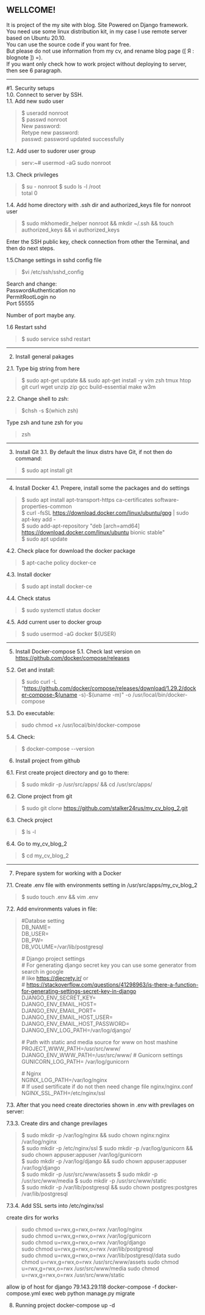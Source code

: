 WELLCOME!
---

It is project of the my site with blog. Site Powered on Django framework.  
You need use some linux distribution kit, in my case I use remote server based on Ubuntu 20.10.  
You can use the source code if you want for free.   
But please do not use information from my cv, and rename blog page ([ Я : blognote ]) =).  
If you want only check how to work project without deploying to server, then see 6 paragraph.  

------------

#1. Security setups  
1.0. Connect to server by SSH.  
1.1. Add new sudo user   
> $ useradd nonroot   
> $ passwd nonroot  
> New password:  
> Retype new password:  
> passwd: password updated successfully  

1.2. Add user to sudorer user group
> serv:~# usermod -aG sudo nonroot

1.3. Check privileges  
> $ su - nonroot
> $ sudo ls -l /root  
> total 0  

1.4. Add home directory with .ssh dir and authorized_keys file for nonroot user
> $ sudo mkhomedir_helper nonroot && mkdir ~/.ssh && touch authorized_keys && vi authorized_keys
  
Enter the SSH public key, check connection from other the Terminal, and then do next steps.

1.5.Change settings in sshd config file  
> $vi /etc/ssh/sshd_config  

Search and change:  
PasswordAuthentication no  
PermitRootLogin no  
Port 55555  
  
Number of port maybe any.  

1.6 Restart sshd  
> $ sudo service sshd restart  

------------

2. Install general pakages

2.1. Type big string from here
> $ sudo apt-get update && sudo apt-get install -y vim zsh tmux htop git curl wget unzip zip gcc build-essential make w3m

2.2. Change shell to zsh:
> $chsh -s $(which zsh)  

Type zsh and tune zsh for you  
> zsh

------------

3. Install Git
3.1. By default the linux distrs have Git, if not then do command:
> $ sudo apt install git

------------ 
4. Install Docker
4.1. Prepere, install some the packages and do settings   
> $ sudo apt install apt-transport-https ca-certificates software-properties-common  
> $ curl -fsSL https://download.docker.com/linux/ubuntu/gpg | sudo apt-key add -  
> $ sudo add-apt-repository "deb [arch=amd64] https://download.docker.com/linux/ubuntu bionic stable"  
> $ sudo apt update  

4.2. Check place for download the docker package
> $ apt-cache policy docker-ce

4.3. Install docker
> $ sudo apt install docker-ce

4.4. Check status
> $ sudo systemctl status docker

4.5. Add current user to docker group
> $ sudo usermod -aG docker ${USER}

------------

5. Install Docker-compose
5.1. Check last version on https://github.com/docker/compose/releases

5.2. Get and install:
> $ sudo curl -L "https://github.com/docker/compose/releases/download/1.29.2/docker-compose-$(uname -s)-$(uname -m)" -o /usr/local/bin/docker-compose

5.3. Do executable:
> sudo chmod +x /usr/local/bin/docker-compose

5.4. Check:
> $ docker-compose --version


6. Install project from github

6.1. First create project directory and go to there:
> $ sudo mkdir -p /usr/src/apps/ && cd /usr/src/apps/

6.2. Clone project from git
> $ sudo git clone https://github.com/stalker24rus/my_cv_blog_2.git

6.3. Check project
> $ ls -l

6.4. Go to my_cv_blog_2
> $ cd my_cv_blog_2

------------

7. Prepare system for working with a Docker

7.1. Create .env file with environments setting in /usr/src/apps/my_cv_blog_2 
> $ sudo touch .env && vim .env

7.2. Add environments values in file:

> \#Databse setting  
> DB_NAME=  
> DB_USER=  
> DB_PW=  
> DB_VOLUME=/var/lib/postgresql  
>  
> \# Django project settings  
> \# For generating django secret key you can use some generator from search in google  
> \# like https://djecrety.ir/ or  
> \# https://stackoverflow.com/questions/41298963/is-there-a-function-for-generating-settings-secret-key-in-django  
> DJANGO_ENV_SECRET_KEY=   
> DJANGO_ENV_EMAIL_HOST=   
> DJANGO_ENV_EMAIL_PORT=   
> DJANGO_ENV_EMAIL_HOST_USER=   
> DJANGO_ENV_EMAIL_HOST_PASSWORD=   
> DJANGO_ENV_LOG_PATH=/var/log/django/  
>   
> \# Path with static and media source for www on host mashine  
> PROJECT_WWW_PATH=/usr/src/www/  
> DJANGO_ENV_WWW_PATH=/usr/src/www/ 
> \# Gunicorn settings
> GUNICORN_LOG_PATH= /var/log/gunicorn   
>  
> \# Nginx   
> NGINX_LOG_PATH=/var/log/nginx  
> \# If used sertificate if do not then need change file nginx/nginx.conf  
> NGINX_SSL_PATH=/etc/nginx/ssl  

7.3. After that you need create directories shown in .env with previlages on server:   

<!--
7.3.1. Create user on server for docker user   
> $ sudo useradd nginx   
> $ sudo useradd appuser   
> $ sudo useradd postgres   

7.3.2. Add main user to the new user group
> $ sudo usermod -aG nginx nonroot   
> $ sudo usermod -aG appuser nonroot   
> $ sudo usermod -aG postgres nonroot  

Ckeck main user groups
> $ groups nonroot
-->

7.3.3. Create dirs and change previlages   
> $ sudo mkdir -p /var/log/nginx && sudo chown nginx:nginx /var/log/nginx   
> $ sudo mkdir -p /etc/nginx/ssl
> $ sudo mkdir -p /var/log/gunicorn && sudo chown appuser:appuser /var/log/gunicorn   
> $ sudo mkdir -p /var/log/django && sudo chown appuser:appuser /var/log/django    
> $ sudo mkdir -p /usr/src/www/assets
> $ sudo mkdir -p /usr/src/www/media
> $ sudo mkdir -p /usr/src/www/static    
> $ sudo mkdir -p /var/lib/postgresql && sudo chown postgres:postgres /var/lib/postgresql   


7.3.4. Add SSL serts into /etc/nginx/ssl

create dirs for works
> sudo chmod u=rwx,g=rwx,o=rwx /var/log/nginx  
> sudo chmod u=rwx,g=rwx,o=rwx /var/log/gunicorn  
> sudo chmod u=rwx,g=rwx,o=rwx /var/log/django   
> sudo chmod u=rwx,g=rwx,o=rwx /var/lib/postgresql   
> sudo chmod u=rwx,g=rwx,o=rwx /var/lib/postgresql/data
> sudo chmod u=rwx,g=rwx,o=rwx /usr/src/www/assets
> sudo chmod u=rwx,g=rwx,o=rwx /usr/src/www/media
> sudo chmod u=rwx,g=rwx,o=rwx /usr/src/www/static


allow ip of host for django 79.143.29.118
docker-compose -f docker-compose.yml exec web python manage.py migrate



8. Running project
docker-compose up -d
